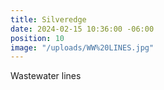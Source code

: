 ```yaml
---
title: Silveredge
date: 2024-02-15 10:36:00 -06:00
position: 10
image: "/uploads/WW%20LINES.jpg"
---
```


Wastewater lines